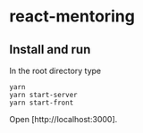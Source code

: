 # react-mentoring

## Install and run

In the root directory type

```
yarn
yarn start-server
yarn start-front 
```

Open [http://localhost:3000].